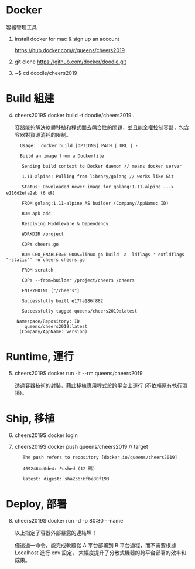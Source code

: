 # Docker
容器管理工具

1. install docker for mac & sign up an account 

   https://hub.docker.com/r/queens/cheers2019

2. git clone https://github.com/docker/doodle.git

3. ~$ cd doodle/cheers2019

# Build 組建

4.  cheers2019$ docker build -t doodle/cheers2019 .

    容器能夠解決軟體移植和程式間去耦合性的問題，並且能全權控制容器，包含容器對資源消耗的限制。



          Usage:  docker build [OPTIONS] PATH | URL | -

          Build an image from a Dockerfile
          
>>> 

          Sending build context to Docker daemon // means docker server

          1.11-alpine: Pulling from library/golang // works like Git

          Status: Downloaded newer image for golang:1.11-alpine ---> e116d2efa2ab (6 碼)

          FROM golang:1.11-alpine AS builder (Company/AppName: ID)

          RUN apk add

          Resolving Middleware & Dependency

          WORKDIR /project

          COPY cheers.go 

          RUN CGO_ENABLED=0 GOOS=linux go build -a -ldflags '-extldflags "-static"' -o cheers cheers.go

          FROM scratch

          COPY --from=builder /project/cheers /cheers

          ENTRYPOINT ["/cheers"]

          Successfully built e17fa186f882

          Successfully tagged queens/cheers2019:latest 
>>>

        Namespace/Repository: ID
           queens/cheers2019:latest 
         (Company/AppName: version)
    
# Runtime, 運行
    
5. cheers2019$ docker run -it --rm queens/cheers2019

   透過容器技術的封裝，藉此移植應用程式於跨平台上運行 (不依賴原有執行環境)。

# Ship, 移植

6. cheers2019$ docker login

7. cheers2019$ docker push queens/cheers2019 // target

          The push refers to repository [docker.io/queens/cheers2019]
          
          4092464d0de4: Pushed (12 碼)
          
          latest: digest: sha256:6fbe80f193
          
# Deploy, 部署

8. cheers2019$ docker run -d -p 80:80 --name <appname>
   
   以上指定了容器外部暴露的連結埠！
   
   僅透過一命令，能完成軟題從 A 平台部署到 B 平台過程，而不需要根據 Localhost 進行 env 設定，
   大幅度提升了分散式機器的跨平台部署的效率和成果。







    
    
    
